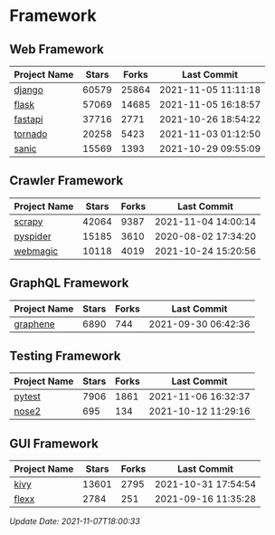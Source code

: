 # Framework

## Web Framework
| Project Name | Stars | Forks | Last Commit |
| ------------ | ----- | ----- | ----------- |
| [django](https://github.com/django/django) | 60579 | 25864 | 2021-11-05 11:11:18 |
| [flask](https://github.com/pallets/flask) | 57069 | 14685 | 2021-11-05 16:18:57 |
| [fastapi](https://github.com/tiangolo/fastapi) | 37716 | 2771 | 2021-10-26 18:54:22 |
| [tornado](https://github.com/tornadoweb/tornado) | 20258 | 5423 | 2021-11-03 01:12:50 |
| [sanic](https://github.com/sanic-org/sanic) | 15569 | 1393 | 2021-10-29 09:55:09 |

## Crawler Framework
| Project Name | Stars | Forks | Last Commit |
| ------------ | ----- | ----- | ----------- |
| [scrapy](https://github.com/scrapy/scrapy) | 42064 | 9387 | 2021-11-04 14:00:14 |
| [pyspider](https://github.com/binux/pyspider) | 15185 | 3610 | 2020-08-02 17:34:20 |
| [webmagic](https://github.com/code4craft/webmagic) | 10118 | 4019 | 2021-10-24 15:20:56 |

## GraphQL Framework
| Project Name | Stars | Forks | Last Commit |
| ------------ | ----- | ----- | ----------- |
| [graphene](https://github.com/graphql-python/graphene) | 6890 | 744 | 2021-09-30 06:42:36 |

## Testing Framework
| Project Name | Stars | Forks | Last Commit |
| ------------ | ----- | ----- | ----------- |
| [pytest](https://github.com/pytest-dev/pytest) | 7906 | 1861 | 2021-11-06 16:32:37 |
| [nose2](https://github.com/nose-devs/nose2) | 695 | 134 | 2021-10-12 11:29:16 |

## GUI Framework
| Project Name | Stars | Forks | Last Commit |
| ------------ | ----- | ----- | ----------- |
| [kivy](https://github.com/kivy/kivy) | 13601 | 2795 | 2021-10-31 17:54:54 |
| [flexx](https://github.com/flexxui/flexx) | 2784 | 251 | 2021-09-16 11:35:28 |

*Update Date: 2021-11-07T18:00:33*